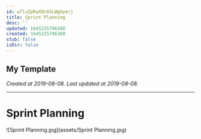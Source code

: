 ```yaml
---
id: w7luZpRaX9c6SLWgUyerj
title: Sprint Planning
desc: ''
updated: 1645225706360
created: 1645225706360
stub: false
isDir: false
---
```

My Template
---

_Created at 2019-08-08._
_Last updated at 2019-08-08._




---

# Sprint Planning


![Sprint Planning.jpg](assets/Sprint Planning.jpg)

